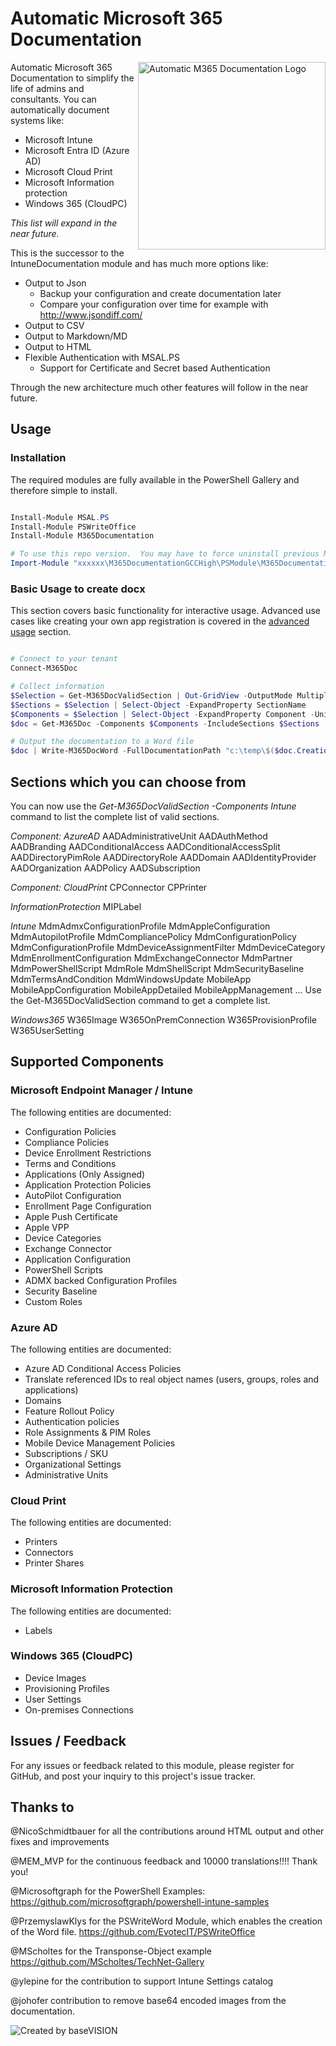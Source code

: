 # Automatic Microsoft 365 Documentation

<img align="right" src="https://github.com/ThomasKur/M365Documentation/raw/main/Logo/M365DocumentationLogo.png" width="300px" alt="Automatic M365 Documentation Logo">Automatic Microsoft 365 Documentation to simplify the life of admins and consultants. You can automatically document systems like:

- Microsoft Intune
- Microsoft Entra ID (Azure AD)
- Microsoft Cloud Print
- Microsoft Information protection
- Windows 365 (CloudPC)

_This list will expand in the near future._

This is the successor to the IntuneDocumentation module and has much more options like:

- Output to Json
  - Backup your configuration and create documentation later
  - Compare your configuration over time for example with <http://www.jsondiff.com/>
- Output to CSV
- Output to Markdown/MD
- Output to HTML
- Flexible Authentication with MSAL.PS
  - Support for Certificate and Secret based Authentication

Through the new architecture much other features will follow in the near future.

## Usage

### Installation

The required modules are fully available in the PowerShell Gallery and therefore simple to install.

```powershell

Install-Module MSAL.PS
Install-Module PSWriteOffice
Install-Module M365Documentation

# To use this repo version.  You may have to force uninstall previous M365Documentation Module first.
Import-Module "xxxxxx\M365DocumentationGCCHigh\PSModule\M365Documentation\M365Documentation.psd1" -Force

```

### Basic Usage to create docx

This section covers basic functionality for interactive usage. Advanced use cases like creating your own app registration is covered in the [advanced usage](https://github.com/ThomasKur/M365Documentation/blob/master/AdvancedUsage.md) section.

```powershell

# Connect to your tenant
Connect-M365Doc

# Collect information 
$Selection = Get-M365DocValidSection | Out-GridView -OutputMode Multiple
$Sections = $Selection | Select-Object -ExpandProperty SectionName
$Components = $Selection | Select-Object -ExpandProperty Component -Unique
$doc = Get-M365Doc -Components $Components -IncludeSections $Sections

# Output the documentation to a Word file
$doc | Write-M365DocWord -FullDocumentationPath "c:\temp\$($doc.CreationDate.ToString("yyyyMMddHHmm"))-WPNinjas-Doc.docx"


```

## Sections which you can choose from

You can now use the *Get-M365DocValidSection -Components Intune* command to list the complete list of valid sections.

_Component: AzureAD_
AADAdministrativeUnit
AADAuthMethod
AADBranding
AADConditionalAccess
AADConditionalAccessSplit
AADDirectoryPimRole
AADDirectoryRole
AADDomain
AADIdentityProvider
AADOrganization
AADPolicy
AADSubscription

_Component: CloudPrint_
CPConnector
CPPrinter

_InformationProtection_
MIPLabel

_Intune_
MdmAdmxConfigurationProfile
MdmAppleConfiguration
MdmAutopilotProfile
MdmCompliancePolicy
MdmConfigurationPolicy
MdmConfigurationProfile
MdmDeviceAssignmentFilter
MdmDeviceCategory
MdmEnrollmentConfiguration
MdmExchangeConnector
MdmPartner
MdmPowerShellScript
MdmRole
MdmShellScript
MdmSecurityBaseline
MdmTermsAndCondition
MdmWindowsUpdate
MobileApp
MobileAppConfiguration
MobileAppDetailed
MobileAppManagement
... Use the Get-M365DocValidSection command to get a complete list.

_Windows365_
W365Image
W365OnPremConnection
W365ProvisionProfile
W365UserSetting

## Supported Components

### Microsoft Endpoint Manager / Intune

The following entities are documented:

- Configuration Policies
- Compliance Policies
- Device Enrollment Restrictions
- Terms and Conditions
- Applications (Only Assigned)
- Application Protection Policies
- AutoPilot Configuration
- Enrollment Page Configuration
- Apple Push Certificate
- Apple VPP
- Device Categories
- Exchange Connector
- Application Configuration
- PowerShell Scripts
- ADMX backed Configuration Profiles
- Security Baseline
- Custom Roles

### Azure AD

The following entities are documented:

- Azure AD Conditional Access Policies
- Translate referenced IDs to real object names (users, groups, roles and applications)
- Domains
- Feature Rollout Policy
- Authentication policies
- Role Assignments & PIM Roles
- Mobile Device Management Policies
- Subscriptions / SKU
- Organizational Settings
- Administrative Units

### Cloud Print

The following entities are documented:

- Printers
- Connectors
- Printer Shares

### Microsoft Information Protection

The following entities are documented:

- Labels

### Windows 365 (CloudPC)

- Device Images
- Provisioning Profiles
- User Settings
- On-premises Connections

## Issues / Feedback

For any issues or feedback related to this module, please register for GitHub, and post your inquiry to this project's issue tracker.

## Thanks to

@NicoSchmidtbauer for all the contributions around HTML output and other fixes and improvements

@MEM_MVP for the continuous feedback and 10000 translations!!!! Thank you!

@Microsoftgraph for the PowerShell Examples: <https://github.com/microsoftgraph/powershell-intune-samples>

@PrzemyslawKlys for the PSWriteWord Module, which enables the creation of the Word file. <https://github.com/EvotecIT/PSWriteOffice>

@MScholtes for the Transponse-Object example <https://github.com/MScholtes/TechNet-Gallery>

@ylepine for the contribution to support Intune Settings catalog

@johofer contribution to remove base64 encoded images from the documentation.

![Created by baseVISION](https://www.basevision.ch/wp-content/uploads/2015/12/baseVISION-Logo_RGB.png)
